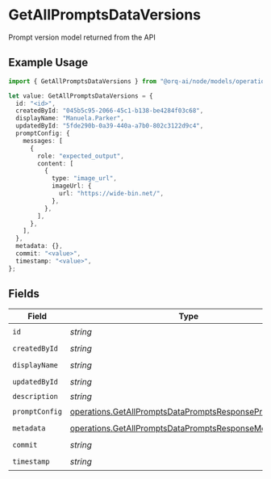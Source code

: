 # GetAllPromptsDataVersions

Prompt version model returned from the API

## Example Usage

```typescript
import { GetAllPromptsDataVersions } from "@orq-ai/node/models/operations";

let value: GetAllPromptsDataVersions = {
  id: "<id>",
  createdById: "045b5c95-2066-45c1-b138-be4284f03c68",
  displayName: "Manuela.Parker",
  updatedById: "5fde290b-0a39-440a-a7b0-802c3122d9c4",
  promptConfig: {
    messages: [
      {
        role: "expected_output",
        content: [
          {
            type: "image_url",
            imageUrl: {
              url: "https://wide-bin.net/",
            },
          },
        ],
      },
    ],
  },
  metadata: {},
  commit: "<value>",
  timestamp: "<value>",
};
```

## Fields

| Field                                                                                                                              | Type                                                                                                                               | Required                                                                                                                           | Description                                                                                                                        |
| ---------------------------------------------------------------------------------------------------------------------------------- | ---------------------------------------------------------------------------------------------------------------------------------- | ---------------------------------------------------------------------------------------------------------------------------------- | ---------------------------------------------------------------------------------------------------------------------------------- |
| `id`                                                                                                                               | *string*                                                                                                                           | :heavy_check_mark:                                                                                                                 | N/A                                                                                                                                |
| `createdById`                                                                                                                      | *string*                                                                                                                           | :heavy_check_mark:                                                                                                                 | N/A                                                                                                                                |
| `displayName`                                                                                                                      | *string*                                                                                                                           | :heavy_check_mark:                                                                                                                 | N/A                                                                                                                                |
| `updatedById`                                                                                                                      | *string*                                                                                                                           | :heavy_check_mark:                                                                                                                 | N/A                                                                                                                                |
| `description`                                                                                                                      | *string*                                                                                                                           | :heavy_minus_sign:                                                                                                                 | N/A                                                                                                                                |
| `promptConfig`                                                                                                                     | [operations.GetAllPromptsDataPromptsResponsePromptConfig](../../models/operations/getallpromptsdatapromptsresponsepromptconfig.md) | :heavy_check_mark:                                                                                                                 | N/A                                                                                                                                |
| `metadata`                                                                                                                         | [operations.GetAllPromptsDataPromptsResponseMetadata](../../models/operations/getallpromptsdatapromptsresponsemetadata.md)         | :heavy_check_mark:                                                                                                                 | N/A                                                                                                                                |
| `commit`                                                                                                                           | *string*                                                                                                                           | :heavy_check_mark:                                                                                                                 | N/A                                                                                                                                |
| `timestamp`                                                                                                                        | *string*                                                                                                                           | :heavy_check_mark:                                                                                                                 | N/A                                                                                                                                |